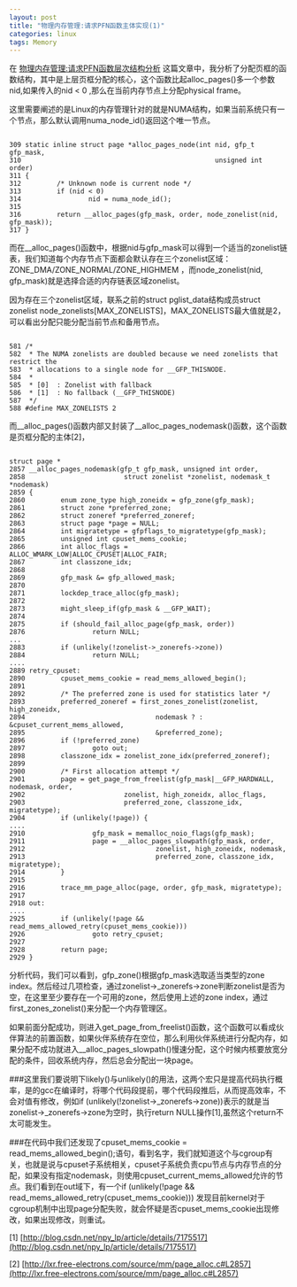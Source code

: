 ```yaml
---
layout: post
title: "物理内存管理:请求PFN函数主体实现(1)"
categories: linux
tags: Memory
---
```

在 [物理内存管理:请求PFN函数层次结构分析](http://lzz5235.github.io/2015/03/13/pfn.html) 这篇文章中，我分析了分配页框的函数结构，其中是上层页框分配的核心，这个函数比起alloc_pages()多一个参数nid,如果传入的nid < 0 ,那么在当前内存节点上分配physical frame。

这里需要阐述的是Linux的内存管理针对的就是NUMA结构，如果当前系统只有一个节点，那么默认调用numa_node_id()返回这个唯一节点。

<pre><code>
309 static inline struct page *alloc_pages_node(int nid, gfp_t gfp_mask,
310                                                 unsigned int order)
311 {
312         /* Unknown node is current node */
313         if (nid < 0)
314                 nid = numa_node_id();
315 
316         return __alloc_pages(gfp_mask, order, node_zonelist(nid, gfp_mask));
317 }
</code></pre>

而在__alloc_pages()函数中，根据nid与gfp_mask可以得到一个适当的zonelist链表，我们知道每个内存节点下面都会默认存在三个zonelist区域：ZONE_DMA/ZONE_NORMAL/ZONE_HIGHMEM ，而node_zonelist(nid, gfp_mask)就是选择合适的内存链表区域zonelist。

因为存在三个zonelist区域，联系之前的struct pglist_data结构成员struct zonelist node_zonelists[MAX_ZONELISTS]，MAX_ZONELISTS最大值就是2，可以看出分配只能分配当前节点和备用节点。

<pre><code>
581 /*
582  * The NUMA zonelists are doubled because we need zonelists that restrict the
583  * allocations to a single node for __GFP_THISNODE.
584  *
585  * [0]  : Zonelist with fallback
586  * [1]  : No fallback (__GFP_THISNODE)
587  */
588 #define MAX_ZONELISTS 2
</code></pre>

而__alloc_pages()函数内部又封装了__alloc_pages_nodemask()函数，这个函数是页框分配的主体[2]，

<pre><code>
struct page *
2857 __alloc_pages_nodemask(gfp_t gfp_mask, unsigned int order,
2858                         struct zonelist *zonelist, nodemask_t *nodemask)
2859 {
2860         enum zone_type high_zoneidx = gfp_zone(gfp_mask);
2861         struct zone *preferred_zone;
2862         struct zoneref *preferred_zoneref;
2863         struct page *page = NULL;
2864         int migratetype = gfpflags_to_migratetype(gfp_mask);
2865         unsigned int cpuset_mems_cookie;
2866         int alloc_flags = ALLOC_WMARK_LOW|ALLOC_CPUSET|ALLOC_FAIR;
2867         int classzone_idx;
2868 
2869         gfp_mask &= gfp_allowed_mask;
2870 
2871         lockdep_trace_alloc(gfp_mask);
2872 
2873         might_sleep_if(gfp_mask & __GFP_WAIT);
2874 
2875         if (should_fail_alloc_page(gfp_mask, order))
2876                 return NULL;
...
2883         if (unlikely(!zonelist->_zonerefs->zone))
2884                 return NULL;
....
2889 retry_cpuset:
2890         cpuset_mems_cookie = read_mems_allowed_begin();
2891 
2892         /* The preferred zone is used for statistics later */
2893         preferred_zoneref = first_zones_zonelist(zonelist, high_zoneidx,
2894                                 nodemask ? : &cpuset_current_mems_allowed,
2895                                 &preferred_zone);
2896         if (!preferred_zone)
2897                 goto out;
2898         classzone_idx = zonelist_zone_idx(preferred_zoneref);
2899 
2900         /* First allocation attempt */
2901         page = get_page_from_freelist(gfp_mask|__GFP_HARDWALL, nodemask, order,
2902                         zonelist, high_zoneidx, alloc_flags,
2903                         preferred_zone, classzone_idx, migratetype);
2904         if (unlikely(!page)) {
....
2910                 gfp_mask = memalloc_noio_flags(gfp_mask);
2911                 page = __alloc_pages_slowpath(gfp_mask, order,
2912                                 zonelist, high_zoneidx, nodemask,
2913                                 preferred_zone, classzone_idx, migratetype);
2914         }
2915 
2916         trace_mm_page_alloc(page, order, gfp_mask, migratetype);
2917 
2918 out:
....
2925         if (unlikely(!page && read_mems_allowed_retry(cpuset_mems_cookie)))
2926                 goto retry_cpuset;
2927 
2928         return page;
2929 }
</code></pre>

分析代码，我们可以看到，gfp_zone()根据gfp_mask选取适当类型的zone index。然后经过几项检查，通过zonelist->_zonerefs->zone判断zonelist是否为空，在这里至少要存在一个可用的zone，然后使用上述的zone index，通过first_zones_zonelist()来分配一个内存管理区。

如果前面分配成功，则进入get_page_from_freelist()函数，这个函数可以看成伙伴算法的前置函数，如果伙伴系统存在空位，那么利用伙伴系统进行分配内存，如果分配不成功就进入__alloc_pages_slowpath()慢速分配，这个时候内核要放宽分配的条件，回收系统内存，然后总会分配出一块page。

 

 

###这里我们要说明下likely()与unlikely()的用法，这两个宏只是提高代码执行概率，是的gcc在编译时，将哪个代码段提前，哪个代码段推后，从而提高效率，不会对值有修改，例如if (unlikely(!zonelist->_zonerefs->zone))表示的就是当zonelist->_zonerefs->zone为空时，执行return NULL操作[1],虽然这个return不太可能发生。

###在代码中我们还发现了cpuset_mems_cookie = read_mems_allowed_begin();语句，看到名字，我们就知道这个与cgroup有关，也就是说与cpuset子系统相关，cpuset子系统负责cpu节点与内存节点的分配，如果没有指定nodemask，则使用cpuset_current_mems_allowed允许的节点。我们看到在out域下，有一个if (unlikely(!page && read_mems_allowed_retry(cpuset_mems_cookie))) 发现目前kernel对于cgroup机制中出现page分配失败，就会怀疑是否cpuset_mems_cookie出现修改，如果出现修改，则重试。

 

 









[1] [http://blog.csdn.net/npy_lp/article/details/7175517](http://blog.csdn.net/npy_lp/article/details/7175517)

[2] [http://lxr.free-electrons.com/source/mm/page_alloc.c#L2857](http://lxr.free-electrons.com/source/mm/page_alloc.c#L2857)


